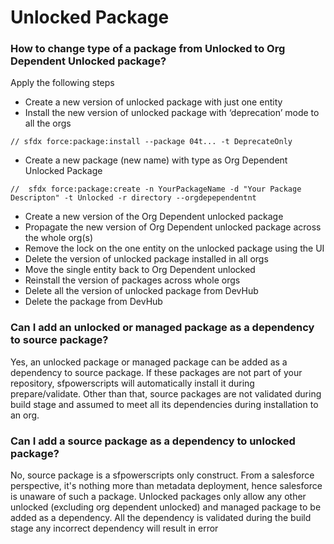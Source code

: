 # Unlocked Package

### How to change type of a package from Unlocked to Org Dependent Unlocked package?

Apply the following steps

* Create a new version of unlocked package with just one entity
* Install the new version of unlocked package with ‘deprecation’ mode to all the orgs

```
// sfdx force:package:install --package 04t... -t DeprecateOnly
```

* Create a new package (new name) with type as Org Dependent Unlocked Package

```
//  sfdx force:package:create -n YourPackageName -d "Your Package Descripton" -t Unlocked -r directory --orgdepependentnt
```

* Create a new version of the Org Dependent unlocked package
* Propagate the new version of Org Dependent unlocked package across the whole org(s)
* Remove the lock on the one entity on the unlocked package using the UI
* Delete the version of unlocked package installed in all orgs
* Move the single entity back to Org Dependent unlocked
* Reinstall the version of packages across whole orgs
* Delete all the version of unlocked package from DevHub
* Delete the package from DevHub

### Can I add an unlocked or managed package as a dependency to source package?

Yes, an unlocked package or managed package can be added as a dependency to source package. If these packages are not part of your repository, sfpowerscripts will automatically install it during prepare/validate. Other than that, source packages are not validated during build stage and assumed to meet all its dependencies during installation to an org.

### Can I add a source package as a dependency to unlocked package?

No, source package is a sfpowerscripts only construct. From a salesforce perspective, it's nothing more than metadata deployment, hence salesforce is unaware of such a package. Unlocked packages only allow any other unlocked (excluding org dependent unlocked) and managed package to be added as a dependency. All the dependency is validated during the build stage any incorrect dependency will result in error
